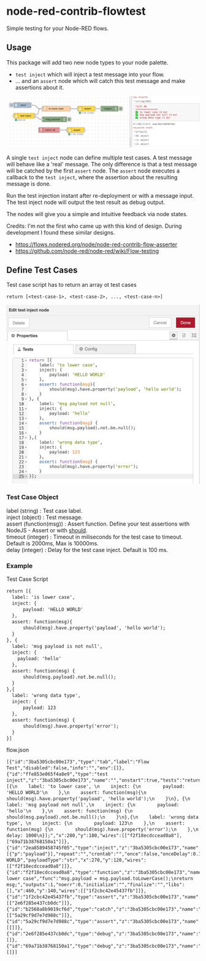 # node-red-contrib-flowtest
Simple testing for your Node-RED flows.

## Usage
This package will add two new node types to your node palette.
* `test inject` which will inject a test message into your flow.
* ... and an `assert` node which will catch this test message and make assertions about it.

![example-flow](https://github.com/steineey/node-red-contrib-flowtest/blob/master/examples/flow.png)

A single `test inject` node can define multiple test cases. A test message will behave like a 'real' message. The only difference is that a test message will be catched by the first `assert` node. The `assert` node executes a callback to the `test inject`, where the assertion about the resulting message is done.

Run the test injection instant after re-deployment or with a message input. The test inject node will output the test result as debug output.

The nodes will give you a simple and intuitive feedback via node states.

Credits: I'm not the first who came up with this kind of design. During development I found these  similar designs.
* https://flows.nodered.org/node/node-red-contrib-flow-asserter
* https://github.com/node-red/node-red/wiki/Flow-testing

## Define Test Cases 

Test case script has to return an array ot test cases
```
return [<test-case-1>, <test-case-2>, ..., <test-case-n>]
```
![example-flow](https://github.com/steineey/node-red-contrib-flowtest/blob/master/examples/inject-node.png)

### Test Case Object
label (string) : Test case label. \
inject (object) : Test message. \
assert (function(msg)) : Assert function. Define your test assertions with NodeJS - Assert or with [should](https://www.npmjs.com/package/should). \
timeout (integer) : Timeout in miliseconds for the test case to timeout. Default is 2000ms, Max is 10000ms. \
delay (integer) : Delay for the test case inject. Default is 100 ms.

### Example

Test Case Script
```
return [{
  label: 'is lower case', 
  inject: {
      payload: 'HELLO WORLD'
  },
  assert: function(msg){
      should(msg).have.property('payload', 'hello world');
  }
}, {
  label: 'msg payload is not null',
  inject: {
    payload: 'hello'
  },
  assert: function(msg) {
      should(msg.payload).not.be.null();
  }
},{
  label: 'wrong data type', 
  inject: {
      payload: 123
  },
  assert: function(msg) {
      should(msg).have.property('error');
  }
}]
```

flow.json 
```
[{"id":"3ba5305cbc00e173","type":"tab","label":"Flow Test","disabled":false,"info":"","env":[]},{"id":"ffe853e065f4a8e9","type":"test inject","z":"3ba5305cbc00e173","name":"","onstart":true,"tests":"return [{\n    label: 'to lower case', \n    inject: {\n        payload: 'HELLO WORLD'\n    },\n    assert: function(msg){\n        should(msg).have.property('payload', 'hello world');\n    }\n}, {\n    label: 'msg payload not null',\n    inject: {\n        payload: 'hello'\n    },\n    assert: function(msg) {\n        should(msg.payload).not.be.null();\n    }\n},{\n    label: 'wrong data type', \n    inject: {\n        payload: 123\n    },\n    assert: function(msg) {\n        should(msg).have.property('error');\n    },\n    delay: 1000\n}];","x":280,"y":180,"wires":[["f2f18ecdccead0a8"],["69a71b38768150a1"]]},{"id":"2ea8589458745f05","type":"inject","z":"3ba5305cbc00e173","name":"input","props":[{"p":"payload"}],"repeat":"","crontab":"","once":false,"onceDelay":0.1,"topic":"","payload":"HELLO WORLD","payloadType":"str","x":270,"y":120,"wires":[["f2f18ecdccead0a8"]]},{"id":"f2f18ecdccead0a8","type":"function","z":"3ba5305cbc00e173","name":"to lower case","func":"msg.payload = msg.payload.toLowerCase();\nreturn msg;","outputs":1,"noerr":0,"initialize":"","finalize":"","libs":[],"x":460,"y":140,"wires":[["1f2cbc42e45437fb"]]},{"id":"1f2cbc42e45437fb","type":"assert","z":"3ba5305cbc00e173","name":"","x":630,"y":140,"wires":[["2e6f285e437cb0dc"]]},{"id":"b2568a8b9019cf6d","type":"catch","z":"3ba5305cbc00e173","name":"","scope":null,"uncaught":false,"x":420,"y":260,"wires":[["5a29cf9d7e7d988c"]]},{"id":"5a29cf9d7e7d988c","type":"assert","z":"3ba5305cbc00e173","name":"","x":570,"y":260,"wires":[[]]},{"id":"2e6f285e437cb0dc","type":"debug","z":"3ba5305cbc00e173","name":"output","active":true,"tosidebar":true,"console":false,"tostatus":false,"complete":"payload","targetType":"msg","statusVal":"","statusType":"auto","x":760,"y":140,"wires":[]},{"id":"69a71b38768150a1","type":"debug","z":"3ba5305cbc00e173","name":"","active":true,"tosidebar":true,"console":false,"tostatus":false,"complete":"false","statusVal":"","statusType":"auto","x":450,"y":200,"wires":[]}]
```